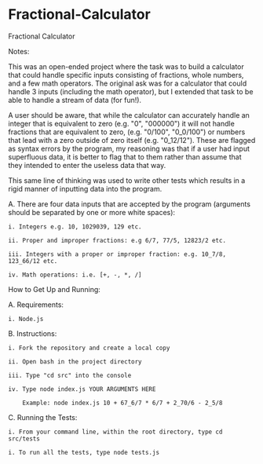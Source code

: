 # Fractional-Calculator

Fractional Calculator

Notes:

This was an open-ended project where the task was to build a calculator that could handle specific inputs consisting of fractions, whole numbers, and a few math operators. The original ask was for a calculator that could handle 3 inputs (including the math operator), but I extended that task to be able to handle a stream of data (for fun!).

A user should be aware, that while the calculator can accurately handle an integer that is equivalent to zero (e.g. "0", "000000") it will not handle fractions that are equivalent to zero, (e.g. "0/100", "0_0/100") or numbers that lead with a zero outside of zero itself (e.g. "0_12/12"). These are flagged as syntax errors by the program, my reasoning was that if a user had input superfluous data, it is better to flag that to them rather than assume that they intended to enter the useless data that way.

This same line of thinking was used to write other tests which results in a rigid manner of inputting data into the program.

A. There are four data inputs that are accepted by the program (arguments should be separated by one or more white spaces):

    i. Integers e.g. 10, 1029039, 129 etc.

    ii. Proper and improper fractions: e.g 6/7, 77/5, 12823/2 etc.

    iii. Integers with a proper or improper fraction: e.g. 10_7/8, 123_66/12 etc.

    iv. Math operations: i.e. [+, -, *, /]

How to Get Up and Running:

A. Requirements:

    i. Node.js

B. Instructions:

    i. Fork the repository and create a local copy

    ii. Open bash in the project directory

    iii. Type "cd src" into the console

    iv. Type node index.js YOUR ARGUMENTS HERE

        Example: node index.js 10 + 67_6/7 * 6/7 + 2_70/6 - 2_5/8

C. Running the Tests:

    i. From your command line, within the root directory, type cd src/tests

    i. To run all the tests, type node tests.js
